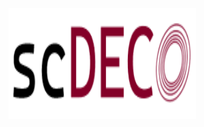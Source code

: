 <img src="/scdeco_logo_small.png" align="middle"
     alt="Size Limit logo by Anton Lovchikov" width="300" height="178">
